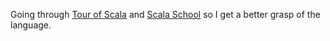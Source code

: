 Going through [Tour of Scala][TS] and [Scala School][SS] so I get a better grasp of the language.

[TS]: http://docs.scala-lang.org/tutorials/tour/tour-of-scala.html
[SS]: http://twitter.github.io/scala_school/
